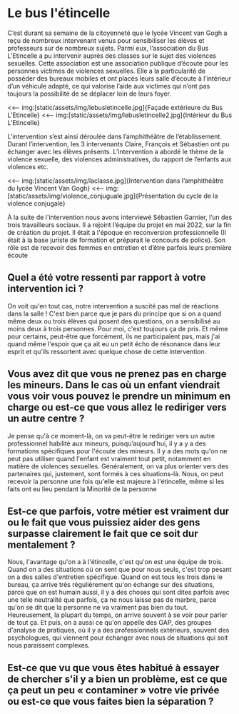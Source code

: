 # Le bus l'étincelle

C’est durant sa semaine de la citoyenneté que le lycée Vincent van Gogh a reçu de nombreux intervenant venus pour sensibiliser les élèves et professeurs sur de nombreux sujets. Parmi eux, l’association du Bus L’Etincelle a pu intervenir auprès des classes sur le sujet des violences sexuelles. Cette association est une association publique d’écoute pour les personnes victimes de violences sexuelles. Elle a la particularité de posséder des bureaux mobiles et ont placés leurs salle d’écoute à l’intérieur d’un véhicule adapté, ce qui valorise l’aide aux victimes qui n’ont pas toujours la possibilité de se déplacer loin de leurs foyer.

<<-- img:[static/assets/img/lebusletincelle.jpg]{Façade extérieure du Bus L’Etincelle}
<<-- img:[static/assets/img/lebusletincelle2.jpg]{Intérieur du Bus L’Etincelle}

L’intervention s’est ainsi déroulée dans l’amphithéâtre de l’établissement. Durant l’intervention, les 3 intervenants Claire, François et Sébastien ont pu échanger avec les élèves présents. L’intervention a abordé le thème de la violence sexuelle, des violences administratives, du rapport de l’enfants aux violences etc.

<<-- img:[static/assets/img/laclasse.jpg]{Intervention dans l’amphithéâtre du lycée Vincent Van Gogh}
<<-- img:[static/assets/img/violence_conjuguale.jpg]{Présentation du cycle de la violence conjugale}

À la suite de l'intervention nous avons interviewé Sébastien Garnier, l’un des trois travailleurs sociaux. Il a rejoint l’équipe du projet en mai 2022, sur la fin de création du projet. Il était à l'époque en reconversion professionnelle (Il était à la base juriste de formation et préparait le concours de police). Son rôle est de recevoir des femmes en entretien et d’être parfois leurs première écoute

## Quel a été votre ressenti par rapport à votre intervention ici ?

On voit qu'en tout cas, notre intervention a suscité pas mal de réactions dans la salle ! C'est bien parce que je pars du principe que si on a quand même deux ou trois élèves qui posent des questions, on a sensibilisé au moins deux à trois personnes. Pour moi, c'est toujours ça de pris. Et même pour certains, peut-être que forcément, ils ne participaient pas, mais j'ai quand même l'espoir que ça ait eu un petit écho de résonance dans leur esprit et qu'ils ressortent avec quelque chose de cette intervention.

## Vous avez dit que vous ne prenez pas en charge les mineurs. Dans le cas où un enfant viendrait vous voir vous pouvez le prendre un minimum en charge ou est-ce que vous allez le rediriger vers un autre centre ?

Je pense qu'à ce moment-là, on va peut-être le rediriger vers un autre professionnel habilité aux mineurs, puisqu’aujourd’hui, il y a y a des formations spécifiques pour l'écoute des mineurs. Il y a des mots qu'on ne peut pas utiliser quand l'enfant est vraiment tout petit, notamment en matière de violences sexuelles. Généralement, on va plus orienter vers des partenaires qui, justement, sont formés à ces situations-là. Nous, on peut recevoir la personne une fois qu'elle est majeure à l'étincelle, même si les faits ont eu lieu pendant la Minorité de la personne

## Est-ce que parfois, votre métier est vraiment dur ou le fait que vous puissiez aider des gens surpasse clairement le fait que ce soit dur mentalement ?

Nous, l'avantage qu'on a à l'étincelle, c'est qu'on est une équipe de trois. Quand on a des situations où on sent que pour nous seuls, c'est trop pesant on a des salles d'entretien spécifique. Quand on est tous les trois dans le bureau, ça arrive très régulièrement qu'on échange sur des situations, parce que on est humain aussi, il y a des choses qui sont dites parfois avec une telle neutralité que parfois, ça ne nous laisse pas de marbre, parce qu'on se dit que la personne ne va vraiment pas bien du tout. Heureusement, la plupart du temps, on arrive souvent à se voir pour parler de tout ça. Et puis, on a aussi ce qu'on appelle des GAP, des groupes d'analyse de pratiques, où il y a des professionnels extérieurs, souvent des psychologues, qui viennent pour échanger avec nous de situations qui soit nous paraissent complexes.

## Est-ce que vu que vous êtes habitué à essayer de chercher s'il y a bien un problème, est ce que ça peut un peu « contaminer » votre vie privée ou est-ce que vous faites bien la séparation ?
